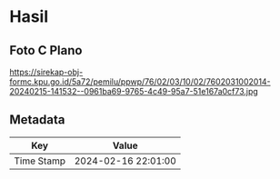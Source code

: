# Hasil

## Foto C Plano

https://sirekap-obj-formc.kpu.go.id/5a72/pemilu/ppwp/76/02/03/10/02/7602031002014-20240215-141532--0961ba69-9765-4c49-95a7-51e167a0cf73.jpg


## Metadata

| Key        | Value               |
| ---------- | ------------------- |
| Time Stamp | 2024-02-16 22:01:00 |



